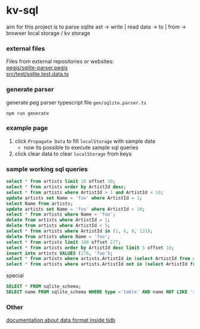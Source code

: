 # kv-sql

aim for this project is to parse sqlite ast -> write | read data -> to | from -> browser local storage / kv storage

### external files

Files from external repositories or websites:  
[pegjs/sqlite-parser.pegjs](https://github.com/codeschool/sqlite-parser)  
[src/test/sqlite.test.data.ts](https://www.sqlitetutorial.net/sqlite-sample-database/)

### generate parser

generate peg parser typescript file `gen/sqlite.parser.ts`
```shell
npm run generate
```

### example page
1. click `Propagate Data` to fill `localStorage` with sample data
   - now its possible to execute sample sql queries
2. click clear data to clear `localStorage` from keys

### sample working sql queries
```sql
select * from artists limit 10 offset 10;
select * from artists order by ArtistId desc;
select * from artists where ArtistId > 1 and ArtistId < 10;
update artists set Name = 'foo' where ArtistId = 1;
select Name from artists;
update artists set Name = 'foo' where ArtistId < 10;
select * from artists where Name = 'foo';
delete from artists where ArtistId = 1;
delete from artists where ArtistId < 5;
select * from artists where ArtistId in (1, 6, 8, 121);
delete from artists where Name = 'foo';
select * from artists limit 100 offset 277;
select * from artists order by ArtistId desc limit 5 offset 10;
insert into artists VALUES (276, 'foo');
select * from artists where artists.ArtistId in (select ArtistId from albums);
select * from artists where artists.ArtistId not in (select ArtistId from albums);
```

special  
```sql
SELECT * FROM sqlite_schema;
SELECT name FROM sqlite_schema WHERE type ='table' AND name NOT LIKE 'sqlite_%';
```

### Other

[documentation about data format inside tidb](https://www.pingcap.com/blog/tidb-internal-computing/)